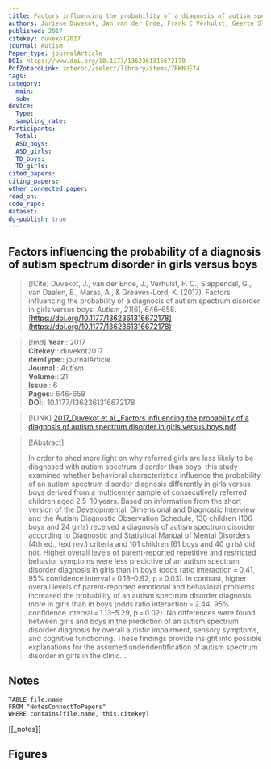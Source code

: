 ```yaml
---
title: Factors influencing the probability of a diagnosis of autism spectrum disorder in girls versus boys
authors: Jorieke Duvekot, Jan van der Ende, Frank C Verhulst, Geerte Slappendel, Emma van Daalen, Athanasios Maras, Kirstin Greaves-Lord
published: 2017
citekey: duvekot2017
journal: Autism
Paper_type: journalArticle
DOI: https://www.doi.org/10.1177/1362361316672178
PdfZoteroLink: zotero://select/library/items/7RKNUE74
tags: 
category:
  main: 
  sub: 
device:
  Type: 
  sampling_rate: 
Participants:
  Total: 
  ASD_boys: 
  ASD_girls: 
  TD_boys: 
  TD_girls: 
cited_papers: 
citing_papers: 
other_connected_paper: 
read_on: 
code_repo: 
dataset: 
dg-publish: true
---
```


## Factors influencing the probability of a diagnosis of autism spectrum disorder in girls versus boys

> [!Cite]
> Duvekot, J., van der Ende, J., Verhulst, F. C., Slappendel, G., van Daalen, E., Maras, A., & Greaves-Lord, K. (2017). Factors influencing the probability of a diagnosis of autism spectrum disorder in girls versus boys. _Autism_, _21_(6), 646–658. [https://doi.org/10.1177/1362361316672178](https://doi.org/10.1177/1362361316672178)


>[!md]
> **Year**:: 2017   
> **Citekey**:: duvekot2017  
> **itemType**:: journalArticle  
> **Journal**:: *Autism*  
> **Volume**:: 21  
> **Issue**:: 6   
> **Pages**:: 646-658  
> **DOI**:: 10.1177/1362361316672178    

> [!LINK] 
> [2017_Duvekot et al._Factors influencing the probability of a diagnosis of autism spectrum disorder in girls versus boys.pdf](zotero://select/library/items/VCIIXYTU)

> [!Abstract]
>
> In order to shed more light on why referred girls are less likely to be diagnosed with autism spectrum disorder than boys, this study examined whether behavioral characteristics influence the probability of an autism spectrum disorder diagnosis differently in girls versus boys derived from a multicenter sample of consecutively referred children aged 2.5–10 years. Based on information from the short version of the Developmental, Dimensional and Diagnostic Interview and the Autism Diagnostic Observation Schedule, 130 children (106 boys and 24 girls) received a diagnosis of autism spectrum disorder according to Diagnostic and Statistical Manual of Mental Disorders (4th ed., text rev.) criteria and 101 children (61 boys and 40 girls) did not. Higher overall levels of parent-reported repetitive and restricted behavior symptoms were less predictive of an autism spectrum disorder diagnosis in girls than in boys (odds ratio interaction = 0.41, 95% confidence interval = 0.18–0.92, p = 0.03). In contrast, higher overall levels of parent-reported emotional and behavioral problems increased the probability of an autism spectrum disorder diagnosis more in girls than in boys (odds ratio interaction = 2.44, 95% confidence interval = 1.13–5.29, p = 0.02). No differences were found between girls and boys in the prediction of an autism spectrum disorder diagnosis by overall autistic impairment, sensory symptoms, and cognitive functioning. These findings provide insight into possible explanations for the assumed underidentification of autism spectrum disorder in girls in the clinic.
>.
> 


## Notes

```dataview 
TABLE file.name 
FROM "NotesConnectToPapers" 
WHERE contains(file.name, this.citekey)
```

[[_notes]]

## Figures

